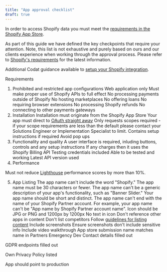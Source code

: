 ```yaml
---
title: "App approval checklist"
draft: true
---
```


In order to access Shopify data you must meet the [requirements in the Shopify App Store](https://shopify.dev/apps/store/review).

As part of this guide we have defined the key checkpoints that require your attention. Note, this list is not exhaustive and purely based on ours and our clients experience when working through the approval process. Please refer to [Shopify's requirements](https://shopify.dev/apps/store/requirements) for the latest information.

Additional Codat guidance available to [setup your Shopify integration](https://docs.codat.io/integrations/commerce/shopify/commerce-shopify).

Requirements
1. Prohibited and restricted app configurations
Web application only
Must make proper use of Shopify APIs to full effect
No processing payments outside of Shopify
No hosting marketplaces
No offering loans
No requiring browser extensions
No processing Shopify refunds
No connecting to other payments gateways
2. Installation
Installation must originate from the Shopify App Store
Your app must direct to [OAuth straight away](/integrations/commerce/shopify/commerce-shopify)
Only requests scopes required - if your scope requirements are less than the default please contact your Solutions Engineer or Implementation Specialist to limit.
Contains setup instructions if required
Avoid pop ups
3. Functionality and quality
A user interface is required, inluding buttons, controls and any setup instructions
If any charges then it uses the Shopify Billing API
Testing credentials included
Able to be tested and working
Latest API version used
4. Performance

Must not reduce [Lighthouse](https://developers.google.com/web/tools/lighthouse) performance scores by more than 10%.

5. App Listing
The app name can't include the word "Shopify."
The app name must be 30 characters or fewer.
The app name can't be a generic description of your app's functionality, such as "Banner Slider."
Your app name should be short and distinct.
The app name can't end with the name of your Shopify Partner account. For example, your app name can't be "App name by Shopify Partner account name".
Icon should be JPG or PNG and 1200px by 1200px
No text in icon
Don't reference other apps in content
Don't list competitors
Follow [guidelines for listing content](https://shopify.dev/apps/store/requirements#1-app-introduction)
Include screenshots
Ensure screenshots don't include sensitive info
Include video walkthrough
App store submission name matches name in Partners
Emergency Dev Contact details filled out

GDPR endpoints filled out

Own Privacy Policy listed

App should point to production